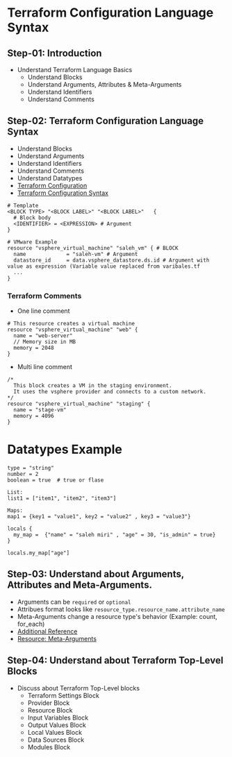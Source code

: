 # Terraform Configuration Language Syntax

## Step-01: Introduction
- Understand Terraform Language Basics
  - Understand Blocks
  - Understand Arguments, Attributes & Meta-Arguments
  - Understand Identifiers
  - Understand Comments
  


## Step-02: Terraform Configuration Language Syntax
- Understand Blocks
- Understand Arguments
- Understand Identifiers
- Understand Comments
- Understand Datatypes
- [Terraform Configuration](https://www.terraform.io/docs/configuration/index.html)
- [Terraform Configuration Syntax](https://www.terraform.io/docs/configuration/syntax.html)
```t
# Template
<BLOCK TYPE> "<BLOCK LABEL>" "<BLOCK LABEL>"   {
  # Block body
  <IDENTIFIER> = <EXPRESSION> # Argument
}

# VMware Example
resource "vsphere_virtual_machine" "saleh_vm" { # BLOCK
  name             = "saleh-vm" # Argument
  datastore_id     = data.vsphere_datastore.ds.id # Argument with value as expression (Variable value replaced from varibales.tf
  ...
}
```

### Terraform Comments

- One line comment

```
# This resource creates a virtual machine
resource "vsphere_virtual_machine" "web" {
  name = "web-server"
  // Memory size in MB
  memory = 2048
}
```

- Multi line comment

```
/*
  This block creates a VM in the staging environment.
  It uses the vsphere provider and connects to a custom network.
*/
resource "vsphere_virtual_machine" "staging" {
  name = "stage-vm"
  memory = 4096
}
```

# Datatypes Example
```
type = "string"
number = 2
boolean = true  # true or flase

List:
list1 = ["item1", "item2", "item3"]

Maps:
map1 = {key1 = "value1", key2 = "value2" , key3 = "value3"}

locals {
  my_map =  {"name" = "saleh miri" , "age" = 30, "is_admin" = true}
}

locals.my_map["age"]
```

## Step-03: Understand about Arguments, Attributes and Meta-Arguments.
- Arguments can be `required` or `optional`
- Attribues format looks like `resource_type.resource_name.attribute_name`
- Meta-Arguments change a resource type's behavior (Example: count, for_each)
- [Additional Reference](https://learn.hashicorp.com/tutorials/terraform/resource?in=terraform/configuration-language) 
- [Resource: Meta-Arguments](https://www.terraform.io/docs/language/meta-arguments/depends_on.html)

## Step-04: Understand about Terraform Top-Level Blocks
- Discuss about Terraform Top-Level blocks
  - Terraform Settings Block
  - Provider Block
  - Resource Block
  - Input Variables Block
  - Output Values Block
  - Local Values Block
  - Data Sources Block
  - Modules Block


